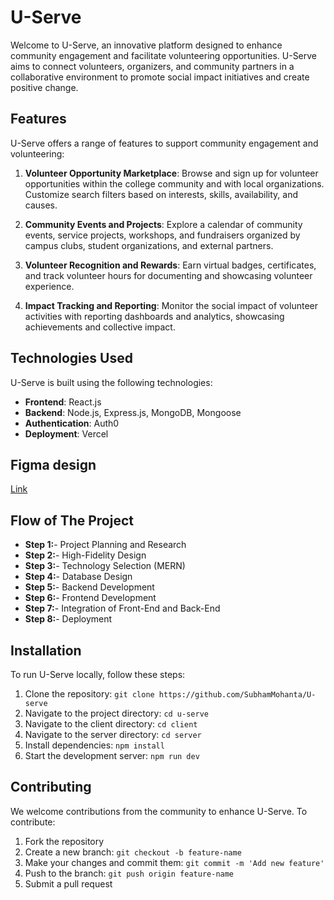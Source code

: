 # U-Serve

Welcome to U-Serve, an innovative platform designed to enhance community engagement and facilitate volunteering opportunities. U-Serve aims to connect volunteers, organizers, and community partners in a collaborative environment to promote social impact initiatives and create positive change.

## Features

U-Serve offers a range of features to support community engagement and volunteering:

1. **Volunteer Opportunity Marketplace**: Browse and sign up for volunteer opportunities within the college community and with local organizations. Customize search filters based on interests, skills, availability, and causes.

2. **Community Events and Projects**: Explore a calendar of community events, service projects, workshops, and fundraisers organized by campus clubs, student organizations, and external partners.

3. **Volunteer Recognition and Rewards**: Earn virtual badges, certificates, and track volunteer hours for documenting and showcasing volunteer experience.

4. **Impact Tracking and Reporting**: Monitor the social impact of volunteer activities with reporting dashboards and analytics, showcasing achievements and collective impact.

## Technologies Used

U-Serve is built using the following technologies:

- **Frontend**: React.js
- **Backend**: Node.js, Express.js, MongoDB, Mongoose
- **Authentication**: Auth0
- **Deployment**: Vercel

## Figma design
[Link](https://www.figma.com/file/hrTZdsiHvSFPE6G3jfFl4B/U-serve?type=design&node-id=0%3A1&mode=design&t=Ezz0CGAWFexqZLoc-1)

## Flow of The Project

- **Step 1:**- Project Planning and Research
- **Step 2:**- High-Fidelity Design
- **Step 3:**- Technology Selection (MERN)
- **Step 4:**- Database Design
- **Step 5:**- Backend Development
- **Step 6:**- Frontend Development
- **Step 7:**- Integration of Front-End and Back-End
- **Step 8:**- Deployment

## Installation

To run U-Serve locally, follow these steps:

1. Clone the repository: `git clone https://github.com/SubhamMohanta/U-serve`
2. Navigate to the project directory: `cd u-serve`
3. Navigate to the client directory: `cd client`
4. Navigate to the server directory: `cd server`
5. Install dependencies: `npm install`
6. Start the development server: `npm run dev`

## Contributing

We welcome contributions from the community to enhance U-Serve. To contribute:

1. Fork the repository
2. Create a new branch: `git checkout -b feature-name`
3. Make your changes and commit them: `git commit -m 'Add new feature'`
4. Push to the branch: `git push origin feature-name`
5. Submit a pull request
